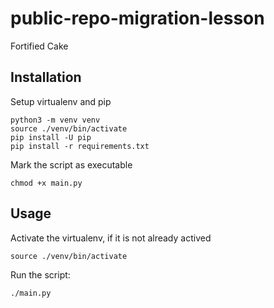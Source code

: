 # public-repo-migration-lesson
Fortified Cake

## Installation

Setup virtualenv and pip
```
python3 -m venv venv
source ./venv/bin/activate
pip install -U pip
pip install -r requirements.txt
```

Mark the script as executable
```
chmod +x main.py
```

## Usage
Activate the virtualenv, if it is not already actived
```
source ./venv/bin/activate
```

Run the script:
```
./main.py
```
